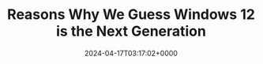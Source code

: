 ---
title: "Reasons Why We Guess Windows 12 is the Next Generation"
description: "Is Windows 12 the name of next generation of Windows? We can predict based on the analysis of naming patterns, branding consistency, spacial time & envents."
image: "images/post/2024/05/image-48.png"
date: "2024-04-17T03:17:02+0000"
categories: ["News"]
tags: ["Windows 12"]
type: "regular" # available types: [featured/regular]
draft: false
sitemapExclude: false
---
